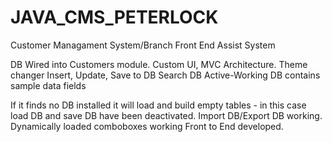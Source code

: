 # JAVA_CMS_PETERLOCK
Customer Managament System/Branch Front End Assist System

DB Wired into Customers module. 
Custom UI, MVC Architecture.
Theme changer
Insert, Update, Save to DB
Search DB Active-Working
DB contains sample data fields

If it finds no DB installed it will load and build empty tables - in this case load DB and save DB have been deactivated. Import DB/Export DB working. 
Dynamically loaded comboboxes working
Front to End developed.
